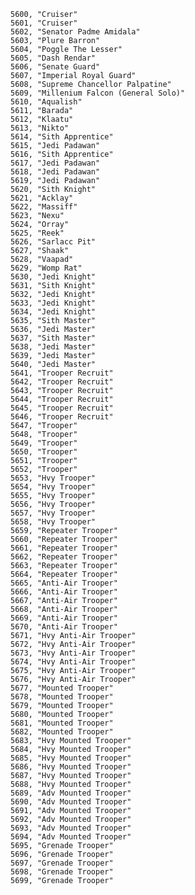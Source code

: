 ﻿```text
5600, "Cruiser"
5601, "Cruiser"
5602, "Senator Padme Amidala"
5603, "Plure Barron"
5604, "Poggle The Lesser"
5605, "Dash Rendar"
5606, "Senate Guard"
5607, "Imperial Royal Guard"
5608, "Supreme Chancellor Palpatine"
5609, "Millenium Falcon (General Solo)"
5610, "Aqualish"
5611, "Barada"
5612, "Klaatu"
5613, "Nikto"
5614, "Sith Apprentice"
5615, "Jedi Padawan"
5616, "Sith Apprentice"
5617, "Jedi Padawan"
5618, "Jedi Padawan"
5619, "Jedi Padawan"
5620, "Sith Knight"
5621, "Acklay"
5622, "Massiff"
5623, "Nexu"
5624, "Orray"
5625, "Reek"
5626, "Sarlacc Pit"
5627, "Shaak"
5628, "Vaapad"
5629, "Womp Rat"
5630, "Jedi Knight"
5631, "Sith Knight"
5632, "Jedi Knight"
5633, "Jedi Knight"
5634, "Jedi Knight"
5635, "Sith Master"
5636, "Jedi Master"
5637, "Sith Master"
5638, "Jedi Master"
5639, "Jedi Master"
5640, "Jedi Master"
5641, "Trooper Recruit"
5642, "Trooper Recruit"
5643, "Trooper Recruit"
5644, "Trooper Recruit"
5645, "Trooper Recruit"
5646, "Trooper Recruit"
5647, "Trooper"
5648, "Trooper"
5649, "Trooper"
5650, "Trooper"
5651, "Trooper"
5652, "Trooper"
5653, "Hvy Trooper"
5654, "Hvy Trooper"
5655, "Hvy Trooper"
5656, "Hvy Trooper"
5657, "Hvy Trooper"
5658, "Hvy Trooper"
5659, "Repeater Trooper"
5660, "Repeater Trooper"
5661, "Repeater Trooper"
5662, "Repeater Trooper"
5663, "Repeater Trooper"
5664, "Repeater Trooper"
5665, "Anti-Air Trooper"
5666, "Anti-Air Trooper"
5667, "Anti-Air Trooper"
5668, "Anti-Air Trooper"
5669, "Anti-Air Trooper"
5670, "Anti-Air Trooper"
5671, "Hvy Anti-Air Trooper"
5672, "Hvy Anti-Air Trooper"
5673, "Hvy Anti-Air Trooper"
5674, "Hvy Anti-Air Trooper"
5675, "Hvy Anti-Air Trooper"
5676, "Hvy Anti-Air Trooper"
5677, "Mounted Trooper"
5678, "Mounted Trooper"
5679, "Mounted Trooper"
5680, "Mounted Trooper"
5681, "Mounted Trooper"
5682, "Mounted Trooper"
5683, "Hvy Mounted Trooper"
5684, "Hvy Mounted Trooper"
5685, "Hvy Mounted Trooper"
5686, "Hvy Mounted Trooper"
5687, "Hvy Mounted Trooper"
5688, "Hvy Mounted Trooper"
5689, "Adv Mounted Trooper"
5690, "Adv Mounted Trooper"
5691, "Adv Mounted Trooper"
5692, "Adv Mounted Trooper"
5693, "Adv Mounted Trooper"
5694, "Adv Mounted Trooper"
5695, "Grenade Trooper"
5696, "Grenade Trooper"
5697, "Grenade Trooper"
5698, "Grenade Trooper"
5699, "Grenade Trooper"
```